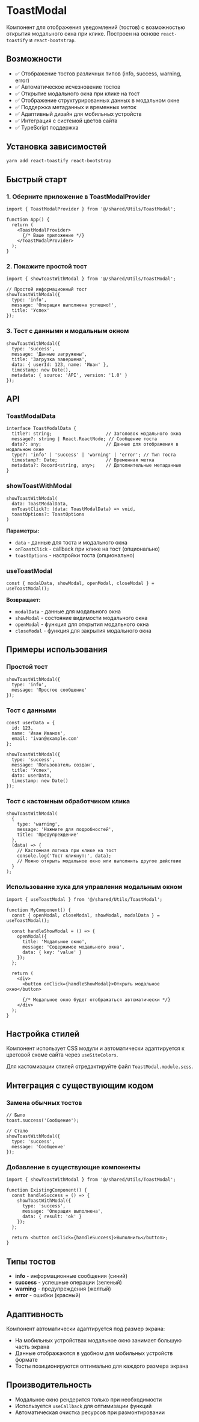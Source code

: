 # ToastModal

Компонент для отображения уведомлений (тостов) с возможностью открытия модального окна при клике. Построен на основе `react-toastify` и `react-bootstrap`.

## Возможности

- ✅ Отображение тостов различных типов (info, success, warning, error)
- ✅ Автоматическое исчезновение тостов
- ✅ Открытие модального окна при клике на тост
- ✅ Отображение структурированных данных в модальном окне
- ✅ Поддержка метаданных и временных меток
- ✅ Адаптивный дизайн для мобильных устройств
- ✅ Интеграция с системой цветов сайта
- ✅ TypeScript поддержка

## Установка зависимостей

```bash
yarn add react-toastify react-bootstrap
```

## Быстрый старт

### 1. Оберните приложение в ToastModalProvider

```tsx
import { ToastModalProvider } from '@/shared/Utils/ToastModal';

function App() {
  return (
    <ToastModalProvider>
      {/* Ваше приложение */}
    </ToastModalProvider>
  );
}
```

### 2. Покажите простой тост

```tsx
import { showToastWithModal } from '@/shared/Utils/ToastModal';

// Простой информационный тост
showToastWithModal({
  type: 'info',
  message: 'Операция выполнена успешно!',
  title: 'Успех'
});
```

### 3. Тост с данными и модальным окном

```tsx
showToastWithModal({
  type: 'success',
  message: 'Данные загружены',
  title: 'Загрузка завершена',
  data: { userId: 123, name: 'Иван' },
  timestamp: new Date(),
  metadata: { source: 'API', version: '1.0' }
});
```

## API

### ToastModalData

```tsx
interface ToastModalData {
  title?: string;                    // Заголовок модального окна
  message?: string | React.ReactNode; // Сообщение тоста
  data?: any;                        // Данные для отображения в модальном окне
  type?: 'info' | 'success' | 'warning' | 'error'; // Тип тоста
  timestamp?: Date;                  // Временная метка
  metadata?: Record<string, any>;    // Дополнительные метаданные
}
```

### showToastWithModal

```tsx
showToastWithModal(
  data: ToastModalData,
  onToastClick?: (data: ToastModalData) => void,
  toastOptions?: ToastOptions
)
```

**Параметры:**

- `data` - данные для тоста и модального окна
- `onToastClick` - callback при клике на тост (опционально)
- `toastOptions` - настройки тоста (опционально)

### useToastModal

```tsx
const { modalData, showModal, openModal, closeModal } = useToastModal();
```

**Возвращает:**

- `modalData` - данные для модального окна
- `showModal` - состояние видимости модального окна
- `openModal` - функция для открытия модального окна
- `closeModal` - функция для закрытия модального окна

## Примеры использования

### Простой тост

```tsx
showToastWithModal({
  type: 'info',
  message: 'Простое сообщение'
});
```

### Тост с данными

```tsx
const userData = {
  id: 123,
  name: 'Иван Иванов',
  email: 'ivan@example.com'
};

showToastWithModal({
  type: 'success',
  message: 'Пользователь создан',
  title: 'Успех',
  data: userData,
  timestamp: new Date()
});
```

### Тост с кастомным обработчиком клика

```tsx
showToastWithModal(
  {
    type: 'warning',
    message: 'Нажмите для подробностей',
    title: 'Предупреждение'
  },
  (data) => {
    // Кастомная логика при клике на тост
    console.log('Тост кликнут:', data);
    // Можно открыть модальное окно или выполнить другое действие
  }
);
```

### Использование хука для управления модальным окном

```tsx
import { useToastModal } from '@/shared/Utils/ToastModal';

function MyComponent() {
  const { openModal, closeModal, showModal, modalData } = useToastModal();

  const handleShowModal = () => {
    openModal({
      title: 'Модальное окно',
      message: 'Содержимое модального окна',
      data: { key: 'value' }
    });
  };

  return (
    <div>
      <button onClick={handleShowModal}>Открыть модальное окно</button>
      
      {/* Модальное окно будет отображаться автоматически */}
    </div>
  );
}
```

## Настройка стилей

Компонент использует CSS модули и автоматически адаптируется к цветовой схеме сайта через `useSiteColors`.

Для кастомизации стилей отредактируйте файл `ToastModal.module.scss`.

## Интеграция с существующим кодом

### Замена обычных тостов

```tsx
// Было
toast.success('Сообщение');

// Стало
showToastWithModal({
  type: 'success',
  message: 'Сообщение'
});
```

### Добавление в существующие компоненты

```tsx
import { showToastWithModal } from '@/shared/Utils/ToastModal';

function ExistingComponent() {
  const handleSuccess = () => {
    showToastWithModal({
      type: 'success',
      message: 'Операция выполнена',
      data: { result: 'ok' }
    });
  };

  return <button onClick={handleSuccess}>Выполнить</button>;
}
```

## Типы тостов

- **info** - информационные сообщения (синий)
- **success** - успешные операции (зеленый)
- **warning** - предупреждения (желтый)
- **error** - ошибки (красный)

## Адаптивность

Компонент автоматически адаптируется под размер экрана:

- На мобильных устройствах модальное окно занимает большую часть экрана
- Данные отображаются в удобном для мобильных устройств формате
- Тосты позиционируются оптимально для каждого размера экрана

## Производительность

- Модальное окно рендерится только при необходимости
- Используется `useCallback` для оптимизации функций
- Автоматическая очистка ресурсов при размонтировании
